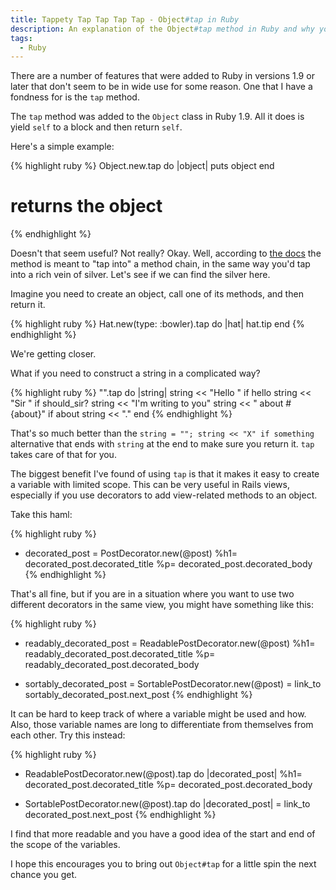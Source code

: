 ```yaml
---
title: Tappety Tap Tap Tap Tap - Object#tap in Ruby
description: An explanation of the Object#tap method in Ruby and why you should use it
tags:
  - Ruby
---
```


There are a number of features that were added to Ruby in versions 1.9 or later
that don't seem to be in wide use for some reason. One that I have a fondness
for is the `tap` method.

The `tap` method was added to the `Object` class in Ruby 1.9. All it does is
yield `self` to a block and then return `self`.

Here's a simple example:

{% highlight ruby %}
Object.new.tap do |object|
  puts object
end
# returns the object
{% endhighlight %}

Doesn't that seem useful? Not really? Okay. Well, according to [the docs](http://ruby-doc.org/core-1.9.3/Object.html#method-i-tap)
the method is meant to "tap into" a method chain, in the same way you'd tap
into a rich vein of silver. Let's see if we can find the silver here.

Imagine you need to create an object, call one of its methods, and then return
it.

{% highlight ruby %}
Hat.new(type: :bowler).tap do |hat|
  hat.tip
end
{% endhighlight %}

We're getting closer.

What if you need to construct a string in a complicated way?

{% highlight ruby %}
"".tap do |string|
  string << "Hello " if hello
  string << "Sir " if should_sir?
  string << "I'm writing to you"
  string << " about #{about}" if about
  string << "."
end
{% endhighlight %}

That's so much better than the `string = ""; string << "X" if something` alternative
that ends with `string` at the end to make sure you return it. `tap` takes care
of that for you.

The biggest benefit I've found of using `tap` is that it makes it easy to create
a variable with limited scope. This can be very useful in Rails views, especially
if you use decorators to add view-related methods to an object.

Take this haml:

{% highlight ruby %}
- decorated_post = PostDecorator.new(@post)
%h1= decorated_post.decorated_title
%p= decorated_post.decorated_body
{% endhighlight %}

That's all fine, but if you are in a situation where you want to use two different
decorators in the same view, you might have something like this:


{% highlight ruby %}
- readably_decorated_post = ReadablePostDecorator.new(@post)
%h1= readably_decorated_post.decorated_title
%p= readably_decorated_post.decorated_body

- sortably_decorated_post = SortablePostDecorator.new(@post)
= link_to sortably_decorated_post.next_post
{% endhighlight %}

It can be hard to keep track of where a variable might be used and how. Also,
those variable names are long to differentiate from themselves from each
other. Try this instead:

{% highlight ruby %}
- ReadablePostDecorator.new(@post).tap do |decorated_post|
  %h1= decorated_post.decorated_title
  %p= decorated_post.decorated_body

- SortablePostDecorator.new(@post).tap do |decorated_post|
  = link_to decorated_post.next_post
{% endhighlight %}

I find that more readable and you have a good idea of the start and end of the
scope of the variables.

I hope this encourages you to bring out `Object#tap` for a little spin the next
chance you get.
